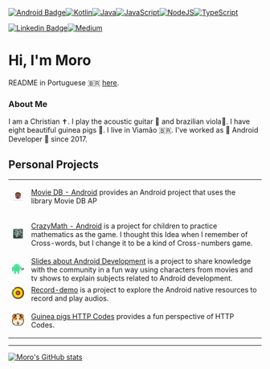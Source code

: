 [![Android Badge](https://img.shields.io/badge/Android-3DDC84?style=for-the-badge&logo=android&logoColor=white)](https://www.android.com/)[![Kotlin](https://img.shields.io/badge/Kotlin-0095D5?&style=for-the-badge&logo=kotlin&logoColor=white)](https://kotlinlang.org/)[![Java](https://img.shields.io/badge/Java-ED8B00?style=for-the-badge&logo=java&logoColor=white)](https://www.java.com/en/)[![JavaScript](https://img.shields.io/badge/JavaScript-323330?style=for-the-badge&logo=javascript&logoColor=F7DF1E)](https://www.w3schools.com/js/)[![NodeJS](https://img.shields.io/badge/Node.js-339933?style=for-the-badge&logo=nodedotjs&logoColor=white)](https://nodejs.org/en/)[![TypeScript](https://img.shields.io/badge/TypeScript-007ACC?style=for-the-badge&logo=typescript&logoColor=white)](https://www.typescriptlang.org)

[![Linkedin Badge](https://img.shields.io/badge/-LinkedIn-blue?style=flat-square&logo=Linkedin&logoColor=white)](https://www.linkedin.com/in/gabrielbronzattimoro15031994/)[![Medium](https://img.shields.io/badge/Medium-12100E?style=for-the-badge&logo=medium&logoColor=white)](https://medium.com/@gabrielbronzattimoro.es)

# Hi, I'm Moro

README in Portuguese 🇧🇷 [here](README_ptBr.md). 

### About Me

I am a Christian ✝️. I play the acoustic guitar 🎸 and brazilian viola🎻. I have eight beautiful guinea pigs 🐷.
I live in Viamão 🇧🇷. I've worked as 🤖 Android Developer 💚 since 2017.

## Personal Projects

<table style="overflow-x:auto;">
   <tr>
      <td>
         <a href="https://github.com/gabrielbmoro/MovieDB-Android">
         <img style="width: 80px;height: auto;" src="img/movie-db-android-icon.png">
         </a>
      </td>
      <td>
         <p>
            <a href=https://github.com/gabrielbmoro/MovieDB-Android>Movie DB - Android</a> provides an Android project that uses the library Movie DB AP
         </p>
      </td>
   </tr>
   <tr>
      <td>
         <a href="https://github.com/gabrielbmoro/CrazyMath-Android">
         <img style="width: 80px;height: auto;" src="img/crazy-math-android-icon.png" />
         </a>
      </td>
      <td>
         <p>
            <a href="https://github.com/gabrielbmoro/CrazyMath-Android">CrazyMath - Android</a> is a project for children to practice mathematics as the game. I thought this Idea when I remember of Cross-words, but I change it to be a kind of Cross-numbers game.
         </p>
      </td>
   </tr>
   <tr>
      <td>
         <a href="https://github.com/gabrielbmoro/slides-about-android-development">
         <img style="width: 80px;height: auto;" src="img/android-dev-rs.png">
         </a>
      </td>
      <td>
         <a href="https://github.com/gabrielbmoro/slides-about-android-development">Slides about Android Development</a> is a project to share knowledge with the community in a fun way using characters from movies and tv shows to explain subjects related to Android development.
      </td>
   </tr>
   <tr>
      <td>
         <a href="https://github.com/gabrielbmoro/record-demo">
         <img style="width: 80px;height: auto;" src="img/record-demo-icon.png">
         </a>
      </td>
      <td>
         <a href="https://github.com/gabrielbmoro/record-demo">Record-demo</a> is a project to explore the Android native resources to record and play audios.
      </td>
   </tr>
   <tr>
      <td>
         <a href="https://github.com/gabrielbmoro/httpguineapigscode">
         <img style="width: 80px;height: auto;" src="img/guinea-pig-http-codes.png">
         </a>
      </td>
      <td>
         <p>
            <a href=https://github.com/gabrielbmoro/httpguineapigscode>Guinea pigs HTTP Codes</a> provides a fun perspective of HTTP Codes.
      </td>
   </tr>
</table>


---

[![Moro's GitHub stats](https://github-readme-stats.vercel.app/api?username=gabrielbmoro)](https://github.com/gabrielbmoro/gabrielbmoro)
